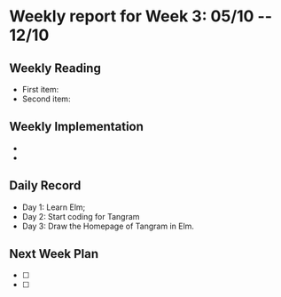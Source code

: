 # Weekly report for Week 3: 05/10 -- 12/10
## Weekly Reading
- First item: 
- Second item: 
## Weekly Implementation
- 
- 
## Daily Record
- Day 1: Learn Elm;
- Day 2: Start coding for Tangram
- Day 3: Draw the Homepage of Tangram in Elm.
## Next Week Plan
- [ ] 
- [ ] 